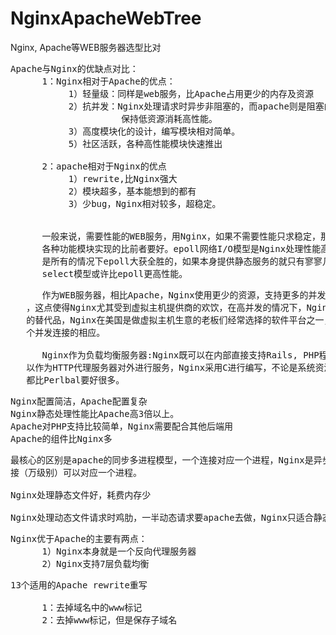 # NginxApacheWebTree
Nginx, Apache等WEB服务器选型比对


<pre>
Apache与Nginx的优缺点对比：
      1：Nginx相对于Apache的优点：
           1）轻量级：同样是web服务，比Apache占用更少的内存及资源
           2）抗并发：Nginx处理请求时异步非阻塞的，而apache则是阻塞的，在高并发下nginx
                     保持低资源消耗高性能。
           3）高度模块化的设计，编写模块相对简单。
           5）社区活跃，各种高性能模块快速推出

      2：apache相对于Nginx的优点
           1）rewrite,比Nginx强大
           2）模块超多，基本能想到的都有
           3）少bug，Nginx相对较多，超稳定。

      
      一般来说，需要性能的WEB服务，用Nginx，如果不需要性能只求稳定，那就用Apache。后者的
      各种功能模块实现的比前者要好。epoll网络I/O模型是Nginx处理性能高的根本理由，但是并不
      是所有的情况下epoll大获全胜的，如果本身提供静态服务的就只有寥寥几个文件，apache的
      select模型或许比epoll更高性能。
</pre>

<pre>
      作为WEB服务器，相比Apache，Nginx使用更少的资源，支持更多的并发连接，体现更高的效率
   ，这点使得Nginx尤其受到虚拟主机提供商的欢饮，在高并发的情况下，Nginx是Apache服务器不错
   的替代品，Nginx在美国是做虚拟主机生意的老板们经常选择的软件平台之一，能够支持高达50000
   个并发连接的相应。

      Nginx作为负载均衡服务器:Nginx既可以在内部直接支持Rails, PHP程序对外进行服务，也可
   以作为HTTP代理服务器对外进行服务，Nginx采用C进行编写，不论是系统资源开销还是CPU使用效率
   都比Perlbal要好很多。
</pre>

<pre>
Nginx配置简洁，Apache配置复杂
Nginx静态处理性能比Apache高3倍以上。
Apache对PHP支持比较简单，Nginx需要配合其他后端用
Apache的组件比Nginx多
</pre>

<pre>
最核心的区别是apache的同步多进程模型，一个连接对应一个进程，Nginx是异步的，多个连
接（万级别）可以对应一个进程。

Nginx处理静态文件好，耗费内存少

Nginx处理动态文件请求时鸡肋，一半动态请求要apache去做，Nginx只适合静态和反向
</pre>

<pre>
Nginx优于Apache的主要有两点：
      1）Nginx本身就是一个反向代理服务器
      2）Nginx支持7层负载均衡
</pre>

<pre>
13个适用的Apache rewrite重写

      1：去掉域名中的www标记
      2：去掉www标记，但是保存子域名
</pre>
